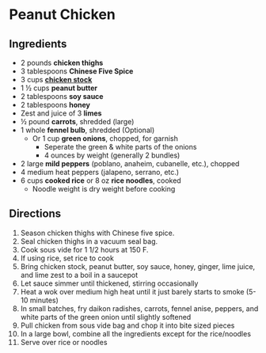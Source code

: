 # Peanut Chicken

## Ingredients

- 2 pounds **chicken thighs**
- 3 tablespoons **Chinese Five Spice**
- 3 cups [**chicken stock**](Ingredients/Stock.md)
- 1 ½ cups **peanut butter**
- 2 tablespoons **soy sauce**
- 2 tablespoons **honey**
- Zest and juice of 3 **limes**
- ½ pound **carrots**, shredded (large)
- 1 whole **fennel bulb**, shredded (Optional)
    - Or 1 cup **green onions**, chopped, for garnish
        - Seperate the green & white parts of the onions
        - 4 ounces by weight (generally 2 bundles)
- 2 large **mild peppers** (poblano, anaheim, cubanelle, etc.), chopped
- 4 medium heat peppers (jalapeno, serrano, etc.)
- 6 cups **cooked rice** or 8 oz **rice noodles**, cooked
    - Noodle weight is dry weight before cooking

## Directions

1. Season chicken thighs with Chinese five spice.
1. Seal chicken thighs in a vacuum seal bag.
1. Cook sous vide for 1 1/2 hours at 150 F.
1. If using rice, set rice to cook
1. Bring chicken stock, peanut butter, soy sauce, honey, ginger, lime juice, and lime zest to a boil in a saucepot
1. Let sauce simmer until thickened, stirring occasionally
1. Heat a wok over medium high heat until it just barely starts to smoke (5-10 minutes)
1. In small batches, fry daikon radishes, carrots, fennel anise, peppers, and white parts of the green onion until slightly softened
1. Pull chicken from sous vide bag and chop it into bite sized pieces
1. In a large bowl, combine all the ingredients except for the rice/noodles
1. Serve over rice or noodles
